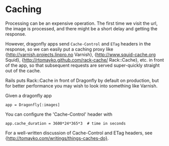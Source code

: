 Caching
=======

Processing can be an expensive operation. The first time we visit the url,
the image is processed, and there might be a short delay and getting the response.

However, dragonfly apps send `Cache-Control` and `ETag` headers in the response, so we can easily put a caching
proxy like {http://varnish.projects.linpro.no Varnish}, {http://www.squid-cache.org Squid},
{http://rtomayko.github.com/rack-cache/ Rack::Cache}, etc. in front of the app, so that subsequent requests are served
super-quickly straight out of the cache.

Rails puts Rack::Cache in front of Dragonfly by default on production, but for better performance
you may wish to look into something like Varnish.

Given a dragonfly app

    app = Dragonfly[:images]

You can configure the 'Cache-Control' header with

    app.cache_duration = 3600*24*365*3  # time in seconds

For a well-written discussion of Cache-Control and ETag headers, see {http://tomayko.com/writings/things-caches-do}.
